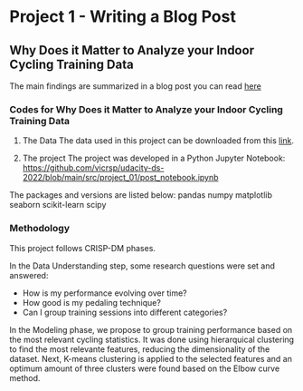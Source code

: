 # Project 1 - Writing a Blog Post
## Why Does it Matter to Analyze your Indoor Cycling Training Data

The main findings are summarized in a blog post you can read [here](https://medium.com/@victorspruela/why-does-it-matter-to-analyze-your-indoor-cycling-training-data-cfc0cbd2cbe9)

### Codes for Why Does it Matter to Analyze your Indoor Cycling Training Data
1. The Data
The data used in this project can be downloaded from this [link](https://github.com/vicrsp/udacity-ds-2022/blob/main/src/project_01/performances_wattbike_self.csv).

2. The project
The project was developed in a Python Jupyter Notebook: https://github.com/vicrsp/udacity-ds-2022/blob/main/src/project_01/post_notebook.ipynb

The packages and versions are listed below:
pandas
numpy
matplotlib
seaborn
scikit-learn
scipy

### Methodology
This project follows CRISP-DM phases. 

In the Data Understanding step, some research questions were set and answered:

* How is my performance evolving over time?
* How good is my pedaling technique?
* Can I group training sessions into different categories?

In the Modeling phase, we propose to group training performance based on the most relevant cycling statistics. It was done using hierarquical clustering to find the most
relevante features, reducing the dimensionality of the dataset. Next, K-means clustering is applied to the selected features and an optimum amount of three clusters were found
based on the Elbow curve method.
